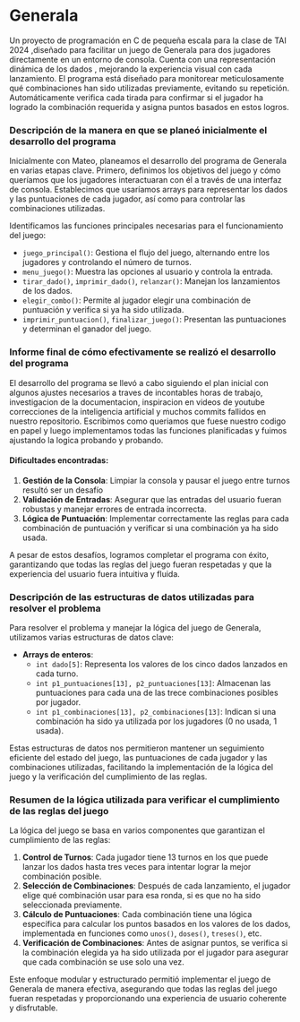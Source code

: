 # Generala
Un proyecto de programación en C  de pequeña escala para la clase de TAI 2024 ,diseñado para facilitar un juego de Generala para dos jugadores directamente en un entorno de consola. 
Cuenta con una representación dinámica de los dados , mejorando la experiencia visual con cada lanzamiento. 
El programa está diseñado para monitorear meticulosamente qué combinaciones han sido utilizadas previamente, evitando su repetición. Automáticamente verifica cada tirada para confirmar 
si el jugador ha logrado la combinación requerida y asigna puntos basados en estos logros.
### Descripción de la manera en que se planeó inicialmente el desarrollo del programa

Inicialmente con Mateo, planeamos el desarrollo del programa de Generala en varias etapas clave. Primero, definimos los objetivos del juego y cómo queríamos que los jugadores interactuaran con él a través de una interfaz de consola. Establecimos que usaríamos arrays para representar los dados y las puntuaciones de cada jugador, así como para controlar las combinaciones utilizadas.

Identificamos las funciones principales necesarias para el funcionamiento del juego:
- `juego_principal()`: Gestiona el flujo del juego, alternando entre los jugadores y controlando el número de turnos.
- `menu_juego()`: Muestra las opciones al usuario y controla la entrada.
- `tirar_dado()`, `imprimir_dado()`, `relanzar()`: Manejan los lanzamientos de los dados.
- `elegir_combo()`: Permite al jugador elegir una combinación de puntuación y verifica si ya ha sido utilizada.
- `imprimir_puntuacion()`, `finalizar_juego()`: Presentan las puntuaciones y determinan el ganador del juego.


### Informe final de cómo efectivamente se realizó el desarrollo del programa

El desarrollo del programa se llevó a cabo siguiendo el plan inicial con algunos ajustes necesarios a traves de incontables horas de trabajo, investigacion de la documentacion, inspiracion en videos de youtube correcciones de la inteligencia artificial y muchos commits fallidos en nuestro repositorio. Escribimos como queriamos que fuese nuestro codigo en papel y luego implementamos todas las funciones planificadas y fuimos ajustando la logica probando y probando.

#### Dificultades encontradas:
1. **Gestión de la Consola**: Limpiar la consola y pausar el juego entre turnos resultó ser un desafío 
2. **Validación de Entradas**: Asegurar que las entradas del usuario fueran robustas y manejar errores de entrada incorrecta.
3. **Lógica de Puntuación**: Implementar correctamente las reglas para cada combinación de puntuación y verificar si una combinación ya ha sido usada.

A pesar de estos desafíos, logramos completar el programa con éxito, garantizando que todas las reglas del juego fueran respetadas y que la experiencia del usuario fuera intuitiva y fluida.

### Descripción de las estructuras de datos utilizadas para resolver el problema

Para resolver el problema y manejar la lógica del juego de Generala, utilizamos varias estructuras de datos clave:

- **Arrays de enteros**:
  - `int dado[5]`: Representa los valores de los cinco dados lanzados en cada turno.
  - `int p1_puntuaciones[13], p2_puntuaciones[13]`: Almacenan las puntuaciones para cada una de las trece combinaciones posibles por jugador.
  - `int p1_combinaciones[13], p2_combinaciones[13]`: Indican si una combinación ha sido ya utilizada por los jugadores (0 no usada, 1 usada).

Estas estructuras de datos nos permitieron mantener un seguimiento eficiente del estado del juego, las puntuaciones de cada jugador y las combinaciones utilizadas, facilitando la implementación de la lógica del juego y la verificación del cumplimiento de las reglas.

### Resumen de la lógica utilizada para verificar el cumplimiento de las reglas del juego

La lógica del juego se basa en varios componentes que garantizan el cumplimiento de las reglas:

1. **Control de Turnos**: Cada jugador tiene 13 turnos en los que puede lanzar los dados hasta tres veces para intentar lograr la mejor combinación posible.
2. **Selección de Combinaciones**: Después de cada lanzamiento, el jugador elige qué combinación usar para esa ronda, si es que no ha sido seleccionada previamente.
3. **Cálculo de Puntuaciones**: Cada combinación tiene una lógica específica para calcular los puntos basados en los valores de los dados, implementada en funciones como `unos()`, `doses()`, `treses()`, etc.
4. **Verificación de Combinaciones**: Antes de asignar puntos, se verifica si la combinación elegida ya ha sido utilizada por el jugador para asegurar que cada combinación se use solo una vez.

Este enfoque modular y estructurado permitió implementar el juego de Generala de manera efectiva, asegurando que todas las reglas del juego fueran respetadas y proporcionando una experiencia de usuario coherente y disfrutable.
